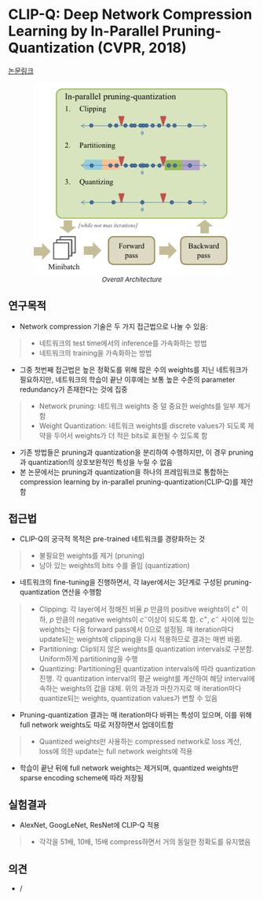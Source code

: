 # CLIP-Q: Deep Network Compression Learning by In-Parallel Pruning-Quantization (CVPR, 2018)

[논문링크](https://openaccess.thecvf.com/content_cvpr_2018/html/Tung_CLIP-Q_Deep_Network_CVPR_2018_paper.html)

<p align="center">
    <img width="400" alt='fig1' src="./img/24_01_01.png?raw=true"></br>
    <em><font size=2>Overall Architecture</font></em>
</p>

## 연구목적
- Network compression 기술은 두 가지 접근법으로 나눌 수 있음:
> - 네트워크의 test time에서의 inference를 가속화하는 방법
> - 네트워크의 training을 가속화하는 방법
- 그중 첫번째 접근법은 높은 정확도를 위해 많은 수의 weights를 지닌 네트워크가 필요하지만, 네트워크의 학습이 끝난 이후에는 보통 높은 수준의 parameter redundancy가 존재한다는 것에 집중
> - Network pruning: 네트워크 weights 중 덜 중요한 weights를 일부 제거함
> - Weight Quantization: 네트워크 weights를 discrete values가 되도록 제약을 두어서 weights가 더 적은 bits로 표현될 수 있도록 함
- 기존 방법들은 pruning과 quantization을 분리하여 수행하지만, 이 경우 pruning과 quantization의 상호보완적인 특성을 누릴 수 없음
- 본 논문에서는 pruning과 quantization을 하나의 프레임워크로 통합하는 compression learning by in-parallel pruning-quantization(CLIP-Q)를 제안함

## 접근법
- CLIP-Q의 궁극적 목적은 pre-trained 네트워크를 경량화하는 것
> - 불필요한 weights를 제거 (pruning)
> - 남아 있는 weights의 bits 수를 줄임 (quantization)
- 네트워크의 fine-tuning을 진행하면서, 각 layer에서는 3단계로 구성된 pruning-quantization 연산을 수행함
> - Clipping: 각 layer에서 정해진 비율 $p$ 만큼의 positive weights이 $c^+$ 이하, $p$ 만큼의 negative weights이 $c^-$이상이 되도록 함. $c^+$, $c^-$ 사이에 있는 weights는 다음 forward pass에서 0으로 설정됨. 매 iteration마다 update되는 weights에 clipping을 다시 적용하므로 결과는 매번 바뀜.
> - Partitioning: Clip되지 않은 weights를 quantization intervals로 구분함. Uniform하게 partitioning을 수행
> - Quantizing: Partitioning된 quantization intervals에 따라 quantization 진행. 각 quantization interval의 평균 weight를 계산하여 해당 interval에 속하는 weights의 값을 대체. 위의 과정과 마찬가지로 매 iteration마다 quantize되는 weights, quantization values가 변할 수 있음
- Pruning-quantization 결과는 매 iteration마다 바뀌는 특성이 있으며, 이를 위해 full network weights도 따로 저장하면서 업데이트함
> - Quantized weights만 사용하는 compressed network로 loss 계산, loss에 의한 update는 full network weights에 적용
- 학습이 끝난 뒤에 full network weights는 제거되며, quantized weights만 sparse encoding scheme에 따라 저장됨

## 실험결과
- AlexNet, GoogLeNet, ResNet에 CLIP-Q 적용
> - 각각을 51배, 10배, 15배 compress하면서 거의 동일한 정확도를 유지했음

## 의견
- /